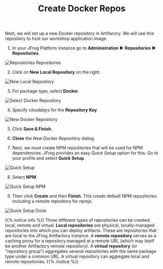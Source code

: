 ﻿---
title: "Create Docker Repos"
chapter: false
weight: 433
pre: "<b>4.3.3 </b>"
---

Next, we will set up a new Docker repository in Artifacory. We will use this repository to host our workshop application image.

1. In your JFrog Platform instance go to **Administration** ► **Repositories** ► **Repositories**.

![Repositories Repositories](/images/repositories-repositories.png)

2. Click on **New Local Repository** on the right.

![New Local Repository](/images/new-local-repository.png)

3. For package type, select **Docker**.

![Select Docker Repository](/images/select-docker-repository.png)

4. Specify _clouddays_ for the **Repository Key**.

![New Docker Repository](/images/new-docker-repository.png)

5. Click **Save & Finish**.

6. **Close** the _New Docker Repository_ dialog.

7. Next, we must create NPM repositories that will be used for NPM dependencies. JFrog provides an easy _Quick Setup_ option for this. Go to your profile and select **Quick Setup**. 

![Quick Setup](/images/jfrog-quick-setup.png)

8. Select **NPM**.

![Quick Setup NPM](/images/jfrog-quick-setup-npm.png)

9. Then click **Create** and then **Finish**. This create default NPM repositories including a remote repository for npmjs.

![Quick Setup Done](/images/jfrog-quick-setup-done.png)

{{% notice info %}}
Three different types of repositories can be created: local, remote and virtual. **Local repositories** are physical, locally-managed repositories into which you can deploy artifacts. These are repositories that are local to the JFrog Artifactory instance. A **remote repository** serves as a caching proxy for a repository managed at a remote URL (which may itself be another Artifactory remote repository). A **virtual repository** (or "repository group") aggregates several repositories with the same package type under a common URL. A virtual repository can aggregate local and remote repositories.
{{% /notice %}}

